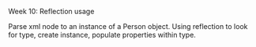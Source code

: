 Week 10: Reflection usage

Parse xml node to an instance of a Person object. Using reflection to look for type, create instance, populate properties within type.